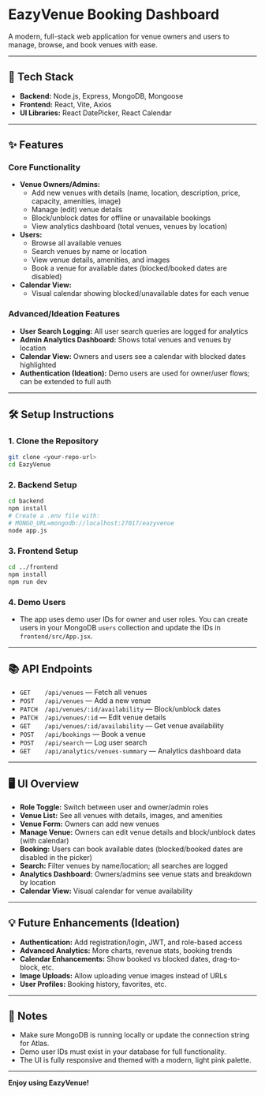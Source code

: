 # EazyVenue Booking Dashboard

A modern, full-stack web application for venue owners and users to manage, browse, and book venues with ease.

---

## 🚀 Tech Stack

- **Backend:** Node.js, Express, MongoDB, Mongoose
- **Frontend:** React, Vite, Axios
- **UI Libraries:** React DatePicker, React Calendar

---

## ✨ Features

### Core Functionality
- **Venue Owners/Admins:**
  - Add new venues with details (name, location, description, price, capacity, amenities, image)
  - Manage (edit) venue details
  - Block/unblock dates for offline or unavailable bookings
  - View analytics dashboard (total venues, venues by location)
- **Users:**
  - Browse all available venues
  - Search venues by name or location
  - View venue details, amenities, and images
  - Book a venue for available dates (blocked/booked dates are disabled)
- **Calendar View:**
  - Visual calendar showing blocked/unavailable dates for each venue

### Advanced/Ideation Features
- **User Search Logging:** All user search queries are logged for analytics
- **Admin Analytics Dashboard:** Shows total venues and venues by location
- **Calendar View:** Owners and users see a calendar with blocked dates highlighted
- **Authentication (Ideation):** Demo users are used for owner/user flows; can be extended to full auth

---

## 🛠️ Setup Instructions

### 1. Clone the Repository
```bash
git clone <your-repo-url>
cd EazyVenue
```

### 2. Backend Setup
```bash
cd backend
npm install
# Create a .env file with:
# MONGO_URL=mongodb://localhost:27017/eazyvenue
node app.js
```

### 3. Frontend Setup
```bash
cd ../frontend
npm install
npm run dev
```

### 4. Demo Users
- The app uses demo user IDs for owner and user roles. You can create users in your MongoDB `users` collection and update the IDs in `frontend/src/App.jsx`.

---

## 📚 API Endpoints

- `GET    /api/venues` — Fetch all venues
- `POST   /api/venues` — Add a new venue
- `PATCH  /api/venues/:id/availability` — Block/unblock dates
- `PATCH  /api/venues/:id` — Edit venue details
- `GET    /api/venues/:id/availability` — Get venue availability
- `POST   /api/bookings` — Book a venue
- `POST   /api/search` — Log user search
- `GET    /api/analytics/venues-summary` — Analytics dashboard data

---

## 🖥️ UI Overview

- **Role Toggle:** Switch between user and owner/admin roles
- **Venue List:** See all venues with details, images, and amenities
- **Venue Form:** Owners can add new venues
- **Manage Venue:** Owners can edit venue details and block/unblock dates (with calendar)
- **Booking:** Users can book available dates (blocked/booked dates are disabled in the picker)
- **Search:** Filter venues by name/location; all searches are logged
- **Analytics Dashboard:** Owners/admins see venue stats and breakdown by location
- **Calendar View:** Visual calendar for venue availability

---

## 💡 Future Enhancements (Ideation)
- **Authentication:** Add registration/login, JWT, and role-based access
- **Advanced Analytics:** More charts, revenue stats, booking trends
- **Calendar Enhancements:** Show booked vs blocked dates, drag-to-block, etc.
- **Image Uploads:** Allow uploading venue images instead of URLs
- **User Profiles:** Booking history, favorites, etc.

---

## 📝 Notes
- Make sure MongoDB is running locally or update the connection string for Atlas.
- Demo user IDs must exist in your database for full functionality.
- The UI is fully responsive and themed with a modern, light pink palette.

---

**Enjoy using EazyVenue!** 